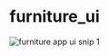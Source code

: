 # furniture_ui

![furniture app ui snip 1](https://user-images.githubusercontent.com/46129169/148400261-fdf45231-7fbc-4789-9e31-d3288c6b08d6.png)
